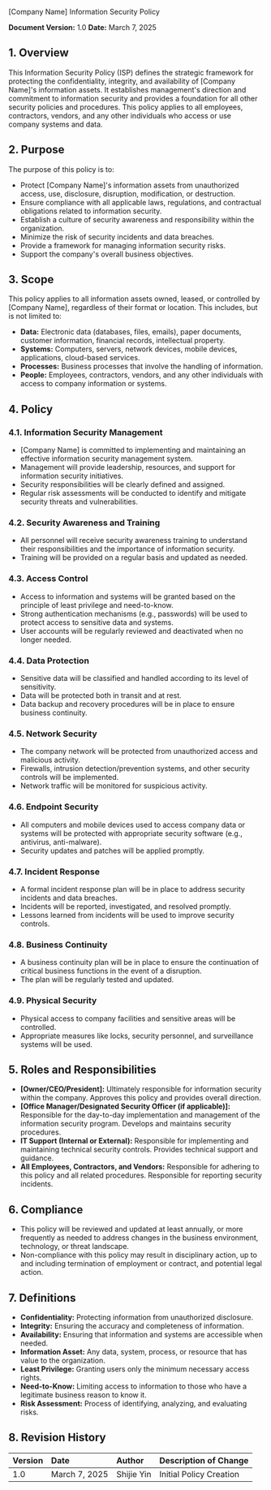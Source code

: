 [Company Name]
Information Security Policy

**Document Version:** 1.0
**Date:** March 7, 2025

## 1. Overview

This Information Security Policy (ISP) defines the strategic framework for protecting the confidentiality, integrity, and availability of [Company Name]'s information assets. It establishes management's direction and commitment to information security and provides a foundation for all other security policies and procedures. This policy applies to all employees, contractors, vendors, and any other individuals who access or use company systems and data.

## 2. Purpose

The purpose of this policy is to:

*   Protect [Company Name]'s information assets from unauthorized access, use, disclosure, disruption, modification, or destruction.
*   Ensure compliance with all applicable laws, regulations, and contractual obligations related to information security.
*   Establish a culture of security awareness and responsibility within the organization.
*   Minimize the risk of security incidents and data breaches.
*   Provide a framework for managing information security risks.
*   Support the company's overall business objectives.

## 3. Scope

This policy applies to all information assets owned, leased, or controlled by [Company Name], regardless of their format or location. This includes, but is not limited to:

*   **Data:** Electronic data (databases, files, emails), paper documents, customer information, financial records, intellectual property.
*   **Systems:** Computers, servers, network devices, mobile devices, applications, cloud-based services.
*   **Processes:** Business processes that involve the handling of information.
*   **People:** Employees, contractors, vendors, and any other individuals with access to company information or systems.

## 4. Policy

### 4.1. Information Security Management

*   [Company Name] is committed to implementing and maintaining an effective information security management system.
*   Management will provide leadership, resources, and support for information security initiatives.
*   Security responsibilities will be clearly defined and assigned.
*   Regular risk assessments will be conducted to identify and mitigate security threats and vulnerabilities.

### 4.2. Security Awareness and Training

*   All personnel will receive security awareness training to understand their responsibilities and the importance of information security.
*   Training will be provided on a regular basis and updated as needed.

### 4.3. Access Control

*   Access to information and systems will be granted based on the principle of least privilege and need-to-know.
*   Strong authentication mechanisms (e.g., passwords) will be used to protect access to sensitive data and systems.
*   User accounts will be regularly reviewed and deactivated when no longer needed.

### 4.4. Data Protection

*   Sensitive data will be classified and handled according to its level of sensitivity.
*   Data will be protected both in transit and at rest.
*   Data backup and recovery procedures will be in place to ensure business continuity.

### 4.5. Network Security

*   The company network will be protected from unauthorized access and malicious activity.
*   Firewalls, intrusion detection/prevention systems, and other security controls will be implemented.
*   Network traffic will be monitored for suspicious activity.

### 4.6. Endpoint Security

*   All computers and mobile devices used to access company data or systems will be protected with appropriate security software (e.g., antivirus, anti-malware).
*   Security updates and patches will be applied promptly.

### 4.7. Incident Response

*   A formal incident response plan will be in place to address security incidents and data breaches.
*   Incidents will be reported, investigated, and resolved promptly.
*   Lessons learned from incidents will be used to improve security controls.

### 4.8. Business Continuity

*   A business continuity plan will be in place to ensure the continuation of critical business functions in the event of a disruption.
*   The plan will be regularly tested and updated.

### 4.9. Physical Security

*   Physical access to company facilities and sensitive areas will be controlled.
*   Appropriate measures like locks, security personnel, and surveillance systems will be used.

## 5. Roles and Responsibilities

*   **[Owner/CEO/President]:** Ultimately responsible for information security within the company. Approves this policy and provides overall direction.
*   **[Office Manager/Designated Security Officer (if applicable)]:** Responsible for the day-to-day implementation and management of the information security program. Develops and maintains security procedures.
*   **IT Support (Internal or External):** Responsible for implementing and maintaining technical security controls. Provides technical support and guidance.
*   **All Employees, Contractors, and Vendors:** Responsible for adhering to this policy and all related procedures. Responsible for reporting security incidents.

## 6. Compliance

*   This policy will be reviewed and updated at least annually, or more frequently as needed to address changes in the business environment, technology, or threat landscape.
*   Non-compliance with this policy may result in disciplinary action, up to and including termination of employment or contract, and potential legal action.

## 7. Definitions

*   **Confidentiality:** Protecting information from unauthorized disclosure.
*   **Integrity:** Ensuring the accuracy and completeness of information.
*   **Availability:** Ensuring that information and systems are accessible when needed.
*   **Information Asset:** Any data, system, process, or resource that has value to the organization.
*   **Least Privilege:** Granting users only the minimum necessary access rights.
*   **Need-to-Know:** Limiting access to information to those who have a legitimate business reason to know it.
*   **Risk Assessment:** Process of identifying, analyzing, and evaluating risks.

## 8. Revision History

| Version | Date       | Author             | Description of Change |
| :------ | :---------- | :----------------- | :-------------------- |
| 1.0     | March 7, 2025 | Shijie Yin | Initial Policy Creation |

